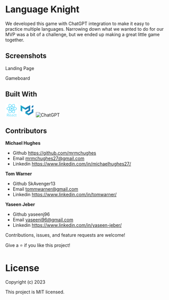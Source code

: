 # Language Knight

We developed this game with ChatGPT integration to make it easy to practice multiple languages. 
Narrowing down what we wanted to do for our MVP was a bit of a challenge, but we ended up making a great little game together.

## Screenshots
Landing Page

Gameboard

## Built With
<img src="https://github.com/devicons/devicon/blob/master/icons/react/react-original-wordmark.svg"  title="React" alt="React" width="40" height="40"/>&nbsp;
<img src="https://github.com/devicons/devicon/blob/master/icons/materialui/materialui-original.svg" title="Material UI" alt="Material UI" width="40" height="40"/>&nbsp;
<img src="https://upload.wikimedia.org/wikipedia/commons/thumb/0/04/ChatGPT_logo.svg/1920px-ChatGPT_logo.svg.png" title="ChatGPT" alt="ChatGPT" width="40" height="40"/>&nbsp;

## Contributors 

**Michael Hughes**

- Github https://github.com/mrmchughes
- Email mrmchughes27@gmail.com
- Linkedin https://www.linkedin.com/in/michaelhughes27/

**Tom Warner**

- Github SkAvenger13
- Email tommwarner@gmail.com
- Linkedin https://www.linkedin.com/in/tomwarner/

**Yaseen Jeber**

- Github yaseenj96
- Email yaseenj96@gmail.com
- Linkedin https://www.linkedin.com/in/yaseen-jeber/

Contributions, issues, and feature requests are welcome!

Give a ⭐️ if you like this project!

# License

Copyright (c) 2023

This project is MIT licensed.

